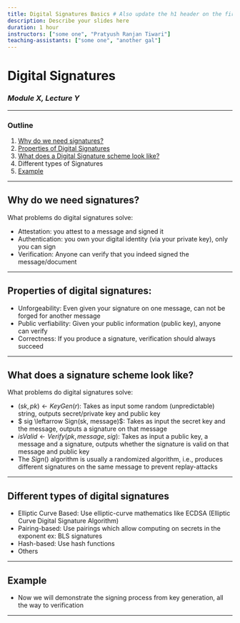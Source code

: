 ```yaml
---
title: Digital Signatures Basics # Also update the h1 header on the first slide to the same name
description: Describe your slides here
duration: 1 hour
instructors: ["some one", "Pratyush Ranjan Tiwari"]
teaching-assistants: ["some one", "another gal"]
---
```


# Digital Signatures

### _Module X, Lecture Y_

---

### Outline

<!--
You can reference slides within this presentation like [this other slide](#at-the-end-of-this-lecture-you-will-be-able-to) by use of the header title.

Please make your lecture precise.

- Limit the main points in a lecture to five or fewer.
- Create effective visuals, analogies, demonstrations, and examples to reinforce the main points.
  {TAs and the Parity design team can assist! Please let us know marking an item here as `TODO`}
- Emphasize your objectives and key points in the beginning, as you get to them, and as a summary at the end.

-->

1. [Why do we need signatures?](#usecases)
1. [Properties of Digital Signatures](#properties)
1. [What does a Digital Signature scheme look like?](#algorithms)
1. Different types of Signatures
1. [Example](#example)


---


## Why do we need signatures?

What problems do digital signatures solve:

- Attestation: you attest to a message and signed it
- Authentication: you own your digital identity (via your private key), only you can sign
- Verification: Anyone can verify that you indeed signed the message/document

---

## Properties of digital  signatures:

- Unforgeability: Even given your signature on one message, can not be forged for another message
- Public verfiability: Given your public information (public key), anyone can verify
- Correctness: If you produce a signature, verification should always succeed

---

## What does a signature scheme look like?

What problems do digital signatures solve:

- $(sk, pk) \leftarrow KeyGen(r)$: Takes as input some random (unpredictable) string, outputs secret/private key and public key
- $ sig \leftarrow Sign(sk, message)$: Takes as input the secret key and the message, outputs a signature on that message 
- $isValid \leftarrow Verify(pk, message, sig)$: Takes as input a public key, a message and a signature, outputs whether the signature is valid on that message and public key
- The $Sign()$ algorithm is usually a randomized algorithm, i.e., produces different signatures on the same message to prevent replay-attacks

<!--

Replay attacks are when I grab someone's signature on a message and pretend to be them, such an attempt is caught if the attacker can not produce a fresh signature on the same message

-->
---

## Different types of digital signatures

- Elliptic Curve Based: Use elliptic-curve mathematics like ECDSA (Elliptic Curve Digital Signature Algorithm)
- Pairing-based: Use pairings which allow computing on secrets in the exponent ex: BLS signatures
- Hash-based: Use hash functions
- Others
---

## Example

- Now we will demonstrate the signing process from key generation, all the way to verification
---
